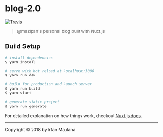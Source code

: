 # blog-2.0

[![Travis](https://img.shields.io/travis/mazipan/blog-2.0.svg)](https://travis-ci.org/mazipan/blog-2.0)

> @mazipan's personal blog built with Nuxt.js

## Build Setup

``` bash
# install dependencies
$ yarn install

# serve with hot reload at localhost:3000
$ yarn run dev

# build for production and launch server
$ yarn run build
$ yarn start

# generate static project
$ yarn run generate
```

For detailed explanation on how things work, checkout [Nuxt.js docs](https://nuxtjs.org).


------

Copyright © 2018 by Irfan Maulana
